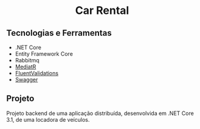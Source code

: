 <h1 align="center">
Car Rental</h1>

## Tecnologias e Ferramentas

- .NET Core
- Entity Framework Core
- Rabbitmq
- [MediatR](https://github.com/jbogard/MediatR)
- [FluentValidations](https://fluentvalidation.net/)
- [Swagger](https://swagger.io/solutions/api-documentation/)



## Projeto

Projeto backend de uma aplicação distribuída, desenvolvida em .NET Core 3.1, de uma locadora de veículos.

